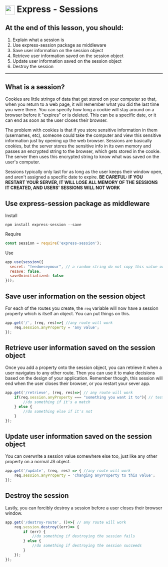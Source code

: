 # <span><img src="../../../ga_cog.png" width="30" height="30" style="vertical-align: middle;"></span> Express - Sessions

## At the end of this lesson, you should:
1. Explain what a session is
1. Use express-session package as middleware
1. Save user information on the session object
1. Retrieve user information saved on the session object
1. Update user information saved on the session object
1. Destroy the session

---

## What is a session?

Cookies are little strings of data that get stored on your computer so that, when you return to a web page, it will remember what you did the last time you were there. You can specify how long a cookie will stay around on a browser before it "expires" or is deleted. This can be a specific date, or it can end as soon as the user closes their browser.

The problem with cookies is that if you store sensitive information in them (usernames, etc), someone could take the computer and view this sensitive information just by opening up the web browser. Sessions are basically cookies, but the server stores the sensitive info in its own memory and passes an encrypted string to the browser, which gets stored in the cookie. The server then uses this encrypted string to know what was saved on the user's computer.

Sessions typically only last for as long as the user keeps their window open, and aren't assigned a specific date to expire. **BE CAREFUL: IF YOU RESTART YOUR SERVER, IT WILL LOSE ALL MEMORY OF THE SESSIONS IT CREATED, AND USERS' SESSIONS WILL NOT WORK**

## Use express-session package as middleware

Install

```
npm install express-session --save
```

Require

```javascript
const session = require('express-session');
```

Use

```javascript
app.use(session({
  secret: "feedmeseymour", // a random string do not copy this value or your stuff will get hacked
  resave: false,
  saveUninitialized: false
}));
```

## Save user information on the session object

For each of the routes you create, the `req` variable will now have a session property which is itself an object. You can put things on this.

```javascript
app.get('/', (req, res)=>{ //any route will work
	req.session.anyProperty = 'any value';
});
```

## Retrieve user information saved on the session object

Once you add a property onto the session object, you can retrieve it when a user navigates to any other route. Then you can use it to make decisions based on the design of your application. Remember though, this session will end when the user closes their browser, or you restart your sever app.

```javascript
app.get('/retrieve', (req, res)=>{ // any route will work
	if(req.session.anyProperty === "something you want it to"){ // test to see if that value exists
		//do something if it's a match
	} else {
		//do something else if it's not
	}
});
```

## Update user information saved on the session object

You can overwrite a session value somewhere else too, just like any other property on a normal JS object.

```javascript
app.get('/update', (req, res) => { //any route will work
	req.session.anyProperty = 'changing anyProperty to this value';
});
```

## Destroy the session

Lastly, you can forcibly destroy a session before a user closes their browser window.

```javascript
app.get('/destroy-route', ()=>{ // any route will work
	req.session.destroy((err)=> {
		if (err) {
			//do something if destroying the session fails
		} else {
			//do something if destroying the session succeeds
		}
	});
});
```